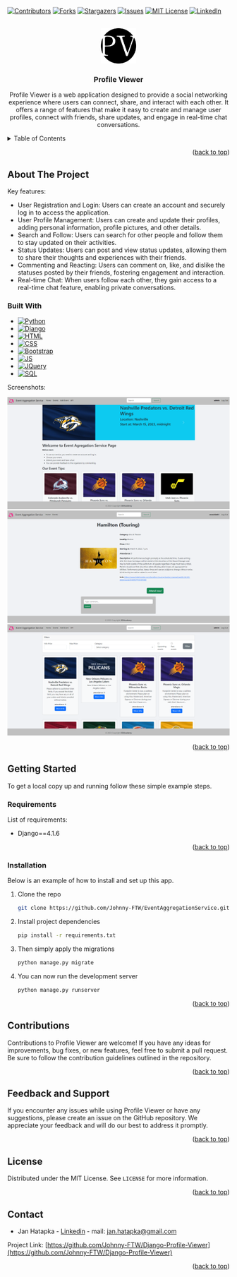 <a name="readme-top"></a>

[![Contributors][contributors-shield]][contributors-url]
[![Forks][forks-shield]][forks-url]
[![Stargazers][stars-shield]][stars-url]
[![Issues][issues-shield]][issues-url]
[![MIT License][license-shield]][license-url]
[![LinkedIn][linkedin-shield]][linkedin-url]


<br>
<div align="center">
  <a href="https://github.com/Johnny-FTW/Django-Profile-Viewer">
    <img src="https://raw.githubusercontent.com/Johnny-FTW/Django-Profile-Viewer/main/static/images/android-chrome-512x512.png" alt="Logo" width="80" height="80">
  </a>

<h3 align="center">Profile Viewer</h3>

  <p align="center">
    Profile Viewer is a web application designed to provide a social networking experience where
users can connect, share, and interact with each other. It offers a range of features that make it easy 
to create and manage user profiles, connect with friends, share updates, and engage in real-time chat conversations.

  </p>
</div>

<details>
  <summary>Table of Contents</summary>
  <ol>
    <li>
      <a href="#about-the-project">About The Project</a>
      <ul>
        <li><a href="#built-with">Built With</a></li>
      </ul>
    </li>
    <li>
      <a href="#getting-started">Getting Started</a>
      <ul>
        <li><a href="#requirements">Requirements</a></li>
        <li><a href="#installation">Installation</a></li>
      </ul>
    </li>
   <li><a href="#contributions">Contributions</a></li>
      <li><a href="#feedback-and-support">Feedback and Support</a></li>
    <li><a href="#license">License</a></li>
    <li><a href="#contact">Contact</a></li>
  </ol>
</details>

<p align="right">(<a href="#readme-top">back to top</a>)</p>

## About The Project

Key features:

* User Registration and Login: Users can create an account and securely log in to access the application.
* User Profile Management: Users can create and update their profiles, adding personal information, profile pictures,
  and other details.
* Search and Follow: Users can search for other people and follow them to stay updated on their activities.
* Status Updates: Users can post and view status updates, allowing them to share their thoughts and experiences with
  their friends.
* Commenting and Reacting: Users can comment on, like, and dislike the statuses posted by their friends, fostering
  engagement and interaction.
* Real-time Chat: When users follow each other, they gain access to a real-time chat feature, enabling private
  conversations.

### Built With

* [![Python][Python.org]][Python-url]
* [![Django][Django.com]][Django-url]
* [![HTML][HTML.com]][HTML-url]
* [![CSS][CSS.com]][CSS-url]
* [![Bootstrap][Bootstrap.com]][Bootstrap-url]
* [![JS][JS.com]][JS-url]
* [![JQuery][JQuery.com]][JQuery-url]
* [![SQL][SQL.com]][SQL-url]

Screenshots:

![image](https://raw.githubusercontent.com/Johnny-FTW/EventAggregationService/main/imgs/Screenshot_1.png)
<br>
![image](https://raw.githubusercontent.com/Johnny-FTW/EventAggregationService/main/imgs/Screenshot_2.png)
<br>
![image](https://raw.githubusercontent.com/Johnny-FTW/EventAggregationService/main/imgs/Screenshot_3.png)

<p align="right">(<a href="#readme-top">back to top</a>)</p>

## Getting Started

To get a local copy up and running follow these simple example steps.

### Requirements

List of requirements:

* Django==4.1.6

<p align="right">(<a href="#readme-top">back to top</a>)</p>

### Installation

Below is an example of how to install and set up this app.

1. Clone the repo
   ```sh
   git clone https://github.com/Johnny-FTW/EventAggregationService.git
   ```
2. Install project dependencies
   ```sh
   pip install -r requirements.txt
   ```
3. Then simply apply the migrations
   ```sh
   python manage.py migrate
   ```
4. You can now run the development server
   ```sh
   python manage.py runserver
   ```

<p align="right">(<a href="#readme-top">back to top</a>)</p>

## Contributions

Contributions to Profile Viewer are welcome! If you have any ideas for improvements, bug fixes, or new features, feel
free to submit a pull request. Be sure to follow the contribution guidelines outlined in the repository.

<p align="right">(<a href="#readme-top">back to top</a>)</p>

## Feedback and Support

If you encounter any issues while using Profile Viewer or have any suggestions, please create an issue on the GitHub
repository. We appreciate your feedback and will do our best to address it promptly.

<p align="right">(<a href="#readme-top">back to top</a>)</p>

## License

Distributed under the MIT License. See `LICENSE` for more information.

<p align="right">(<a href="#readme-top">back to top</a>)</p>

## Contact

- Jan Hatapka - [Linkedin](https://www.linkedin.com/in/jan-hatapka-6b970b205/) - mail: jan.hatapka@gmail.com

Project Link: [https://github.com/Johnny-FTW/Django-Profile-Viewer](https://github.com/Johnny-FTW/Django-Profile-Viewer)

<p align="right">(<a href="#readme-top">back to top</a>)</p>


[Python.org]: https://img.shields.io/badge/Python-14354C?style=for-the-badge&logo=python&logoColor=white

[Python-url]: https://www.python.org/

[Django.com]: https://img.shields.io/badge/Django-092E20?style=for-the-badge&logo=django&logoColor=white

[Django-url]: https://www.djangoproject.com/

[HTML.com]: https://img.shields.io/badge/HTML5-E34F26?style=for-the-badge&logo=html5&logoColor=white

[HTML-url]: https://https://html.com//

[CSS.com]: https://img.shields.io/badge/CSS3-1572B6?style=for-the-badge&logo=css3&logoColor=white

[CSS-url]: https://www.css3.com/

[Bootstrap.com]: https://img.shields.io/badge/Bootstrap-563D7C?style=for-the-badge&logo=bootstrap&logoColor=white

[Bootstrap-url]: https://getbootstrap.com

[JS.com]: https://img.shields.io/badge/JavaScript-F7DF1E?style=for-the-badge&logo=javascript&logoColor=black

[JS-url]: https://www.javascript.com/

[JQuery.com]: https://img.shields.io/badge/jQuery-0769AD?style=for-the-badge&logo=jquery&logoColor=white

[JQuery-url]: https://jquery.com

[SQL.com]: https://img.shields.io/badge/SQLite-07405E?style=for-the-badge&logo=sqlite&logoColor=white

[SQL-url]: https://www.sqlite.org/index.html


[contributors-shield]: https://img.shields.io/github/contributors/Johnny-FTW/Django-Profile-Viewer.svg?style=for-the-badge

[contributors-url]: https://github.com/Johnny-FTW/Django-Profile-Viewer/graphs/contributors

[forks-shield]: https://img.shields.io/github/forks/Johnny-FTW/Django-Profile-Viewer.svg?style=for-the-badge

[forks-url]: https://github.com/Johnny-FTW/Django-Profile-Viewer/network/members

[stars-shield]: https://img.shields.io/github/stars/Johnny-FTW/Django-Profile-Viewer.svg?style=for-the-badge

[stars-url]: https://github.com/Johnny-FTW/Django-Profile-Viewer/stargazers

[issues-shield]: https://img.shields.io/github/issues/Johnny-FTW/Django-Profile-Viewer.svg?style=for-the-badge

[issues-url]: https://github.com/Johnny-FTW/Django-Profile-Viewer/issues

[license-shield]: https://img.shields.io/github/license/othneildrew/Best-README-Template.svg?style=for-the-badge

[license-url]: https://github.com/Johnny-FTW/Django-Profile-Viewer/blob/main/LICENSE

[linkedin-shield]: https://img.shields.io/badge/-LinkedIn-black.svg?style=for-the-badge&logo=linkedin&colorB=555

[linkedin-url]: https://www.linkedin.com/in/jan-hatapka-6b970b205/
